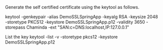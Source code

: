 Generate the self certified certificate using the keytool as follows.

keytool -genkeypair -alias DemoSSLSpringApp -keyalg RSA -keysize 2048 -storetype PKCS12 -keystore DemoSSLSpringApp.p12 -validity 3650 -storepass Chaminda -ext "SAN:c=DNS:localhost,IP:127.0.0.1"

List the key
keytool -list -v -storetype pkcs12 -keystore DemoSSLSpringApp.p12
